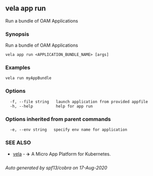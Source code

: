 ## vela app run

Run a bundle of OAM Applications

### Synopsis

Run a bundle of OAM Applications

```
vela app run <APPLICATION_BUNDLE_NAME> [args]
```

### Examples

```
vela run myAppBundle
```

### Options

```
  -f, --file string   launch application from provided appfile
  -h, --help          help for app run
```

### Options inherited from parent commands

```
  -e, --env string   specify env name for application
```

### SEE ALSO

* [vela](vela.md)	 - ✈️  A Micro App Platform for Kubernetes.

###### Auto generated by spf13/cobra on 17-Aug-2020
